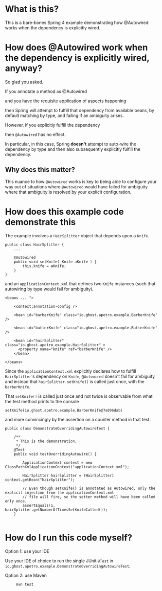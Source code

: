 What is this?
=============

This is a bare-bones Spring 4 example demonstrating how @Autowired works when the dependency is explicitly wired.

How does @Autowired work when the dependency is explicitly wired, anyway?
=========

So glad you asked.

If you annotate a method as @Autowired

and you have the requisite application of aspects happening


then Spring will attempt to fulfill that dependency from available beans, by default matching by type, 
and failing if an ambiguity arises.

However, if you explicitly fulfill the dependency


then `@Autowired` has no effect.

In particular, in this case, Spring **doesn't** attempt to auto-wire the dependency by type and then also 
subsequently explicitly fulfill the dependency.

Why does this matter?
--------------

This nuance to how `@Autowired` works is key to being able to configure your way out of situations where `@Autowired`
 would have failed for ambiguity where that ambiguity is resolved by your explicit configuration.
 
How does this example code demonstrate this
===========================================

The example involves a `HairSplitter` object that depends upon a `Knife`.

```
public class HairSplitter {
    ...

    @Autowired
    public void setKnife( Knife aKnife ) {
        this.knife = aKnife;
    }
}
```

and an `applicationContext.xml` that defines two `Knife` instances 
(such that autowiring by type would fail for ambiguity).

```
<beans ... ">

    <context:annotation-config />

    <bean id="barberKnife" class="io.ghost.apetro.example.BarberKnife" />

    <bean id="butterKnife" class="io.ghost.apetro.example.ButterKnife" />

    <bean id="hairSplitter" class="io.ghost.apetro.example.HairSplitter" >
      <property name="knife" ref="barberKnife" />
    </bean>

</beans>
```

Since the `applicationContext.xml` explicitly declares how to fulfill `HairSplitter`'s dependency on `Knife`, 
`@Autowired` doesn't fail for ambiguity and instead that `hairSplitter.setKnife()` is called just once, 
with the `barberKnife`.

That `setKnife()` is called just once and not twice is observable from what the test method prints to the console

```
setKnife(io.ghost.apetro.example.BarberKnife@7a096dab)
```

and more convincingly by the assertion on a counter method in that test:

```
public class DemonstrateOverridingAutowireTest {

    /**
     * This is the demonstration.
     */
    @Test
    public void testOverridingAutowire() {

        ApplicationContext context = new ClassPathXmlApplicationContext("applicationContext.xml");

        HairSplitter hairSplitter = (HairSplitter) context.getBean("hairSplitter");

        // Even though setKnife() is annotated as Autowired, only the explicit injection from the applicationContext.xml
        // file will fire, so the setter method will have been called only once.
        assertEquals(1, hairSplitter.getNumberOfTimesSetKnifeCalled());
    }


```

How do I run this code myself?
==============================

Option 1: use your IDE

Use your IDE of choice to run the single JUnit `@Test` in `io.ghost.apetro.example.DemonstrateOverridingAutowireTest`.

Option 2: use Maven

```
     mvn test
```

